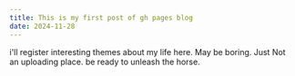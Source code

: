 ```yaml
---
title: This is my first post of gh pages blog
date: 2024-11-28
---
```


i'll register interesting themes about my life here. May be boring. Just Not an uploading place.
be ready to unleash the horse.
